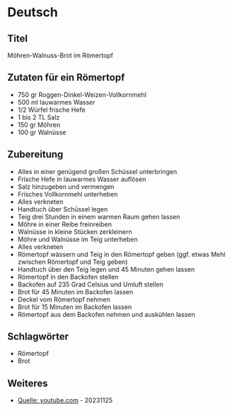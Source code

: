 # Deutsch

## Titel

Möhren-Walnuss-Brot im Römertopf

## Zutaten für ein Römertopf

* 750 gr Roggen-Dinkel-Weizen-Vollkornmehl
* 500 ml lauwarmes Wasser
* 1/2 Würfel frische Hefe
* 1 bis 2 TL Salz
* 150 gr Möhren
* 100 gr Walnüsse

## Zubereitung

* Alles in einer genügend großen Schüssel unterbringen
* Frische Hefe in lauwarmes Wasser auflösen
* Salz hinzugeben und vermengen
* Frisches Vollkornmehl unterheben
* Alles verkneten
* Handtuch über Schüssel legen
* Teig drei Stunden in einem warmen Raum gehen lassen
* Möhre in einer Reibe freinreiben
* Walnüsse in kleine Stücken zerkleinern
* Möhre und Walnüsse im Teig unterheben
* Alles verkneten
* Römertopf wässern und Teig in den Römertopf geben (ggf. etwas Mehl zwischen Römertopf und Teig geben)
* Handtuch über den Teig legen und 45 Minuten gehen lassen
* Römertopf in den Backofen stellen
* Backofen auf 235 Grad Celsius und Umluft stellen
* Brot für 45 Minuten im Backofen lassen
* Deckel vom Römertopf nehmen
* Brot für 15 Minuten im Backofen lassen
* Römertopf aus dem Backofen nehmen und auskühlen lassen

## Schlagwörter

* Römertopf
* Brot

## Weiteres

* [Quelle: youtube.com](https://www.youtube.com/watch?v=Thmqk7OqGZo) - 20231125
